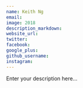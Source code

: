 ```yaml
---
name: Keith Ng
email:
image: 2018
description_markdown:
website_url:
twitter:
facebook:
google_plus:
github_username:
instagram:
---
```


Enter your description here...

